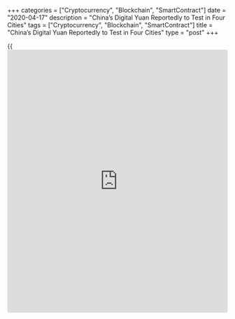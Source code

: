 +++
categories = ["Cryptocurrency", "Blockchain", "SmartContract"]
date = "2020-04-17"
description = "China’s Digital Yuan Reportedly to Test in Four Cities"
tags = ["Cryptocurrency", "Blockchain", "SmartContract"]
title = "China’s Digital Yuan Reportedly to Test in Four Cities"
type = "post"
+++

{{<iframe id="large-banner" src="https://www.bounty.group/#slide=18.0" width="100%" height="600" scrolling="no" style="border: 0px solid rgb(216, 221, 230); border-radius: 3px;">}}

Screenshots of a purported pilot version of a wallet app for China’s
forthcoming digital yuan are circulating on social media. Ling Zhang,
executive director of M&A, Global Fiat, at [cryptocurrency exchange](https://www.playgroundfx.com/blog/best-cryptocurrency-exchange/)
Binance first shared the images on April 14, later retweeted by the
exchange’s CEO, Changpeng Zhao.

[![China’s Digital Yuan Reportedly to Test in Four Cities][1]][1]

According to Ling Zhang, the app is available for download in four
cities selected for the initial trial — Shenzhen, Chengdu, Suzhou and
Xiongan. She highlights the inclusion of Xiongan, a new metropolis
located on the outskirts of Beijing, which has been the site of a so-
dubbed “smart city brain project.” The Xiongan New Area will have
enhanced intelligent infrastructure that spans satellite information
services, sensor recognition, a 5G network, supercomputing and big data
facilities. The city has already attracted the country’s tech giants
Tencent, Alibaba, JD.com and Baidu, with President Xi Jinping visiting
on more than one occasion.

Commenting on the screenshots, CZ remarked on China’s apparent
“execution speed” in rolling out its trial for the central bank digital
currency. As recently reported, China appears to have been accelerating
the development of the digital yuan, notwithstanding the COVID-19
crisis. On March 24, the Bank of China was alleged to have completed the
development of the currency’s basic [functions](https://www.fintechee.com/tutorial-for-forex-trading/basic-functions/) and to have already moved
on to drafting laws for its implementation.

China’s Digital Yuan Reportedly to Test in Four Cities, CoinTelegraph,
Apr 17

_Sou_ rce: [FxPro][2]

   1. /files/downloads/1/e/1/1e1bc89f77fe239698e973698d49f293_bb89e77fc73f91922af2ce9fd8521046.png
   2. /geturl/index/a040c74d5ecf11578db94c7e1419aa5ef26d2211/